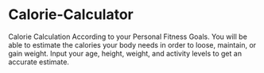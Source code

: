 # Calorie-Calculator
Calorie Calculation According to your Personal Fitness Goals.
You will be able to estimate the calories your body needs in order to loose, maintain, or gain weight. Input your age, height, weight, and activity levels to get an accurate estimate.
